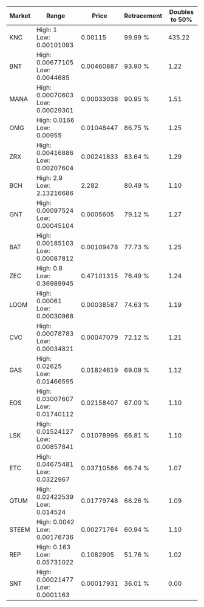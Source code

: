 | Market | Range | Price| Retracement | Doubles to 50% |
| --- | --- | --- | --- | --- |
| KNC | High: 1<br />Low: 0.00101093 | 0.00115 | 99.99 % | 435.22 |
| BNT | High: 0.00677105<br />Low: 0.0044685 | 0.00460887 | 93.90 % | 1.22 |
| MANA | High: 0.00070603<br />Low: 0.00029301 | 0.00033038 | 90.95 % | 1.51 |
| OMG | High: 0.0166<br />Low: 0.00955 | 0.01048447 | 86.75 % | 1.25 |
| ZRX | High: 0.00416886<br />Low: 0.00207604 | 0.00241833 | 83.64 % | 1.29 |
| BCH | High: 2.9<br />Low: 2.13216686 | 2.282 | 80.49 % | 1.10 |
| GNT | High: 0.00097524<br />Low: 0.00045104 | 0.0005605 | 79.12 % | 1.27 |
| BAT | High: 0.00185103<br />Low: 0.00087812 | 0.00109478 | 77.73 % | 1.25 |
| ZEC | High: 0.8<br />Low: 0.36989945 | 0.47101315 | 76.49 % | 1.24 |
| LOOM | High: 0.00061<br />Low: 0.00030968 | 0.00038587 | 74.63 % | 1.19 |
| CVC | High: 0.00078783<br />Low: 0.00034821 | 0.00047079 | 72.12 % | 1.21 |
| GAS | High: 0.02625<br />Low: 0.01466595 | 0.01824619 | 69.09 % | 1.12 |
| EOS | High: 0.03007607<br />Low: 0.01740112 | 0.02158407 | 67.00 % | 1.10 |
| LSK | High: 0.01524127<br />Low: 0.00857841 | 0.01078996 | 66.81 % | 1.10 |
| ETC | High: 0.04675481<br />Low: 0.0322967 | 0.03710586 | 66.74 % | 1.07 |
| QTUM | High: 0.02422539<br />Low: 0.014524 | 0.01779748 | 66.26 % | 1.09 |
| STEEM | High: 0.0042<br />Low: 0.00176736 | 0.00271764 | 60.94 % | 1.10 |
| REP | High: 0.163<br />Low: 0.05731022 | 0.1082905 | 51.76 % | 1.02 |
| SNT | High: 0.00021477<br />Low: 0.0001163 | 0.00017931 | 36.01 % | 0.00 |
